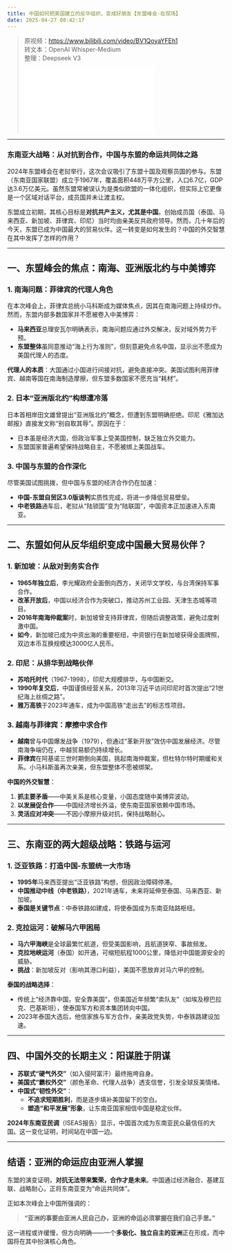 ```yaml
---
title: 中国如何把美国建立的反华组织，变成好朋友【东盟峰会·在现场】
date: 2025-04-27 08:42:17
---
```


> 原视频：https://www.bilibili.com/video/BV1QoyaYFEh1<br>转文本：OpenAI Whisper-Medium<br>整理：Deepseek V3
>
> <iframe src="//player.bilibili.com/player.html?bvid=BV1QoyaYFEh1&autoplay=0" scrolling="no" border="0" frameborder="no" framespacing="0" allowfullscreen="true"></iframe>

---

### **东南亚大战略：从对抗到合作，中国与东盟的命运共同体之路**  

2024年东盟峰会在老挝举行，这次会议吸引了东盟十国及观察员国的参与。东盟（东南亚国家联盟）成立于1967年，覆盖面积448万平方公里，人口6.7亿，GDP达3.6万亿美元。虽然东盟常被误认为是类似欧盟的一体化组织，但实际上它更像是一个区域对话平台，成员国并未让渡主权。  

东盟成立初期，其核心目标是**对抗共产主义，尤其是中国**。创始成员国（泰国、马来西亚、新加坡、菲律宾、印尼）当时均由亲美反共政府领导。然而，几十年后的今天，东盟已成为中国最大的贸易伙伴。这一转变是如何发生的？中国的外交智慧在其中发挥了怎样的作用？  

---  

## **一、东盟峰会的焦点：南海、亚洲版北约与中美博弈**  

### **1. 南海问题：菲律宾的代理人角色**  
在本次峰会上，菲律宾总统小马科斯成为媒体焦点，因其在南海问题上持续炒作。然而，东盟内部多数国家并不愿被卷入中美博弈：  
- **马来西亚**总理安瓦尔明确表示，南海问题应通过外交解决，反对域外势力干预。  
- **东盟整体**虽同意推动“海上行为准则”，但刻意避免点名中国，显示出不愿成为美国代理人的态度。  

**代理人的本质**：大国通过小国进行间接对抗，避免直接冲突。美国试图利用菲律宾、越南等国在南海制造摩擦，但东盟多数国家不愿充当“耗材”。  

### **2. 日本“亚洲版北约”构想遭冷落**  
日本首相岸田文雄曾提出“亚洲版北约”概念，但遭到东盟明确拒绝。印尼《雅加达邮报》直接发文称“别自取其辱”。原因在于：  
- 日本虽是经济大国，但政治军事上受美国控制，缺乏独立外交能力。  
- 东盟国家普遍希望保持战略自主，不愿被绑上美国战车。  

### **3. 中国与东盟的合作深化**  
尽管美国试图挑拨，但中国与东盟的经济合作仍在加速：  
- **中国-东盟自贸区3.0版谈判**实质性完成，将进一步降低贸易壁垒。  
- **中老铁路**通车后，老挝从“陆锁国”变为“陆联国”，中国资本正加速进入东南亚。  

---  

## **二、东盟如何从反华组织变成中国最大贸易伙伴？**  

### **1. 新加坡：从敌对到务实合作**  
- **1965年独立后**，李光耀政府全面倒向西方，关闭华文学校，与台湾保持军事合作。  
- **改革开放后**，中国以经济合作为突破口，推动苏州工业园、天津生态城等项目。  
- **2016年南海仲裁案**时，新加坡曾支持菲律宾，但随后调整政策，避免过度刺激中国。  
- **如今**，新加坡已成为中资出海的重要枢纽，中资银行在新加坡获得全面牌照，双边本币互换规模达3000亿人民币。  

### **2. 印尼：从排华到战略伙伴**  
- **苏哈托时代**（1967-1998），印尼大规模排华，与中国断交。  
- **1990年复交后**，中国谨慎经营关系，2013年习近平访问印尼时首次提出“21世纪海上丝绸之路”。  
- **雅万高铁**于2023年通车，成为中国高铁“走出去”的标志性项目。  

### **3. 越南与菲律宾：摩擦中求合作**  
- **越南**曾与中国爆发战争（1979），但通过“革新开放”效仿中国发展经济。尽管南海争端仍在，中越贸易额仍持续增长。  
- **菲律宾**在阿基诺三世时期倒向美国，挑起南海仲裁案，但杜特尔特时期缓和关系。小马科斯虽再次亲美，但东盟整体不愿被绑架。  

**中国的外交智慧**：  
1. **抓主要矛盾**——中美关系是核心变量，小国态度随中美博弈波动。  
2. **以发展促合作**——中国经济增长外溢，使东南亚国家依赖中国市场。  
3. **灵活应对冲突**——不因小摩擦升级对抗，保持战略耐心。  

---  

## **三、东南亚的两大超级战略：铁路与运河**  

### **1. 泛亚铁路：打造中国-东盟统一大市场**  
- **1995年**马来西亚提出“泛亚铁路”构想，但因政治障碍停滞。  
- **中国推动中线（中老铁路）**，2021年通车，未来将延伸至泰国、马来西亚、新加坡。  
- **泰国是关键节点**：中泰铁路如建成，将使泰国成为东南亚陆路枢纽。  

### **2. 克拉运河：破解马六甲困局**  
- **马六甲海峡**是全球最繁忙航道，但受美国影响，且航道狭窄、事故频发。  
- **克拉地峡运河**（泰国）如开通，可缩短航程1000公里，降低对中国能源安全的威胁。  
- **挑战**：新加坡反对（影响其港口利益），美国不愿放弃对马六甲的控制。  

**泰国的战略选择**：  
- 传统上“经济靠中国，安全靠美国”，但美国近年频繁“卖队友”（如埃及穆巴拉克、巴基斯坦），使泰国军方和资本集团转向中国。  
- 2023年泰国大选后，他信家族与军方合作，亲美政党失势，中泰铁路建设加速。  

---  

## **四、中国外交的长期主义：阳谋胜于阴谋**  

- **苏联式“硬气外交”**（如入侵阿富汗）最终拖垮自身。  
- **美国式“霸权外交”**（颜色革命、代理人战争）透支信誉，引发全球反美情绪。  
- **中国式“韧性外交”**：  
  - **不追求短期胜利**，而是逐步填补美国留下的空白。  
  - **塑造“和平发展”形象**，让东南亚国家相信中国是稳定伙伴。  

**2024年东南亚民调**（ISEAS报告）显示，中国首次成为东南亚民众最信任的大国。这一变化证明，时间站在中国一边。  

---  

## **结语：亚洲的命运应由亚洲人掌握**  

东盟的演变证明，**对抗无法带来繁荣，合作才是未来**。中国通过经济融合、基建互联、战略耐心，正将东南亚变为“命运共同体”。  

正如本次峰会上中国所强调的：  
> **“亚洲的事要由亚洲人民自己办，亚洲的命运必须掌握在我们自己手里。”**  

这一进程或许缓慢，但方向明确——一个**多极化、独立自主的亚洲**正在形成，而中国将在其中扮演核心角色。